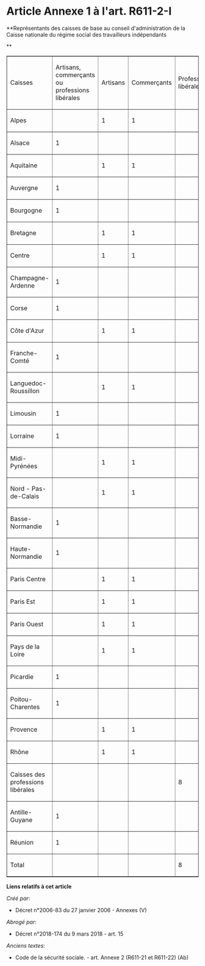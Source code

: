 # Article Annexe 1 à l'art. R611-2-I

**Représentants des caisses de base au conseil d'administration de la Caisse nationale du régime social des travailleurs
indépendants

**

<table cellspacing="0" align="center" width="605" border="1" cellpadding="0">
  <tbody>
    <tr>
      <td width="131">

Caisses

</td>
      <td width="98">

Artisans, commerçants ou professions libérales

</td>
      <td width="66">

Artisans

</td>
      <td width="70">

Commerçants

</td>
      <td width="94">

Professions libérales

</td>
      <td width="66">

Total des représentants

</td>
    </tr>
    <tr>
      <td width="131">

Alpes

</td>
      <td width="98">

</td>
      <td width="66">

1

</td>
      <td width="70">

1

</td>
      <td width="94">

</td>
      <td width="66">

2

</td>
    </tr>
    <tr>
      <td width="131">

Alsace

</td>
      <td width="98">

1

</td>
      <td width="66">

</td>
      <td width="70">

</td>
      <td width="94">

</td>
      <td width="66">

1

</td>
    </tr>
    <tr>
      <td width="131">

Aquitaine

</td>
      <td width="98">

</td>
      <td width="66">

1

</td>
      <td width="70">

1

</td>
      <td width="94">

</td>
      <td width="66">

2

</td>
    </tr>
    <tr>
      <td width="131">

Auvergne

</td>
      <td width="98">

1

</td>
      <td width="66">

</td>
      <td width="70">

</td>
      <td width="94">

</td>
      <td width="66">

1

</td>
    </tr>
    <tr>
      <td width="131">

Bourgogne

</td>
      <td width="98">

1

</td>
      <td width="66">

</td>
      <td width="70">

</td>
      <td width="94">

</td>
      <td width="66">

1

</td>
    </tr>
    <tr>
      <td width="131">

Bretagne

</td>
      <td width="98">

</td>
      <td width="66">

1

</td>
      <td width="70">

1

</td>
      <td width="94">

</td>
      <td width="66">

2

</td>
    </tr>
    <tr>
      <td width="131">

Centre

</td>
      <td width="98">

</td>
      <td width="66">

1

</td>
      <td width="70">

1

</td>
      <td width="94">

</td>
      <td width="66">

2

</td>
    </tr>
    <tr>
      <td width="131">

Champagne-Ardenne

</td>
      <td width="98">

1

</td>
      <td width="66">

</td>
      <td width="70">

</td>
      <td width="94">

</td>
      <td width="66">

1

</td>
    </tr>
    <tr>
      <td width="131">

Corse

</td>
      <td width="98">

1

</td>
      <td width="66">

</td>
      <td width="70">

</td>
      <td width="94">

</td>
      <td width="66">

1

</td>
    </tr>
    <tr>
      <td width="131">

Côte d'Azur

</td>
      <td width="98">

</td>
      <td width="66">

1

</td>
      <td width="70">

1

</td>
      <td width="94">

</td>
      <td width="66">

2

</td>
    </tr>
    <tr>
      <td width="131">

Franche-Comté

</td>
      <td width="98">

1

</td>
      <td width="66">

</td>
      <td width="70">

</td>
      <td width="94">

</td>
      <td width="66">

1

</td>
    </tr>
    <tr>
      <td width="131">

Languedoc-Roussillon

</td>
      <td width="98">

</td>
      <td width="66">

1

</td>
      <td width="70">

1

</td>
      <td width="94">

</td>
      <td width="66">

2

</td>
    </tr>
    <tr>
      <td width="131">

Limousin

</td>
      <td width="98">

1

</td>
      <td width="66">

</td>
      <td width="70">

</td>
      <td width="94">

</td>
      <td width="66">

1

</td>
    </tr>
    <tr>
      <td width="131">

Lorraine

</td>
      <td width="98">

1

</td>
      <td width="66">

</td>
      <td width="70">

</td>
      <td width="94">

</td>
      <td width="66">

1

</td>
    </tr>
    <tr>
      <td width="131">

Midi-Pyrénées

</td>
      <td width="98">

</td>
      <td width="66">

1

</td>
      <td width="70">

1

</td>
      <td width="94">

</td>
      <td width="66">

2

</td>
    </tr>
    <tr>
      <td width="131">

Nord - Pas-de-Calais

</td>
      <td width="98">

</td>
      <td width="66">

1

</td>
      <td width="70">

1

</td>
      <td width="94">

</td>
      <td width="66">

2

</td>
    </tr>
    <tr>
      <td width="131">

Basse-Normandie

</td>
      <td width="98">

1

</td>
      <td width="66">

</td>
      <td width="70">

</td>
      <td width="94">

</td>
      <td width="66">

1

</td>
    </tr>
    <tr>
      <td width="131">

Haute-Normandie

</td>
      <td width="98">

1

</td>
      <td width="66">

</td>
      <td width="70">

</td>
      <td width="94">

</td>
      <td width="66">

1

</td>
    </tr>
    <tr>
      <td width="131">

Paris Centre

</td>
      <td width="98">

</td>
      <td width="66">

1

</td>
      <td width="70">

1

</td>
      <td width="94">

</td>
      <td width="66">

2

</td>
    </tr>
    <tr>
      <td width="131">

Paris Est

</td>
      <td width="98">

</td>
      <td width="66">

1

</td>
      <td width="70">

1

</td>
      <td width="94">

</td>
      <td width="66">

2

</td>
    </tr>
    <tr>
      <td width="131">

Paris Ouest

</td>
      <td width="98">

</td>
      <td width="66">

1

</td>
      <td width="70">

1

</td>
      <td width="94">

</td>
      <td width="66">

2

</td>
    </tr>
    <tr>
      <td width="131">

Pays de la Loire

</td>
      <td width="98">

</td>
      <td width="66">

1

</td>
      <td width="70">

1

</td>
      <td width="94">

</td>
      <td width="66">

2

</td>
    </tr>
    <tr>
      <td width="131">

Picardie

</td>
      <td width="98">

1

</td>
      <td width="66">

</td>
      <td width="70">

</td>
      <td width="94">

</td>
      <td width="66">

1

</td>
    </tr>
    <tr>
      <td width="131">

Poitou-Charentes

</td>
      <td width="98">

1

</td>
      <td width="66">

</td>
      <td width="70">

</td>
      <td width="94">

</td>
      <td width="66">

1

</td>
    </tr>
    <tr>
      <td width="131">

Provence

</td>
      <td width="98">

</td>
      <td width="66">

1

</td>
      <td width="70">

1

</td>
      <td width="94">

</td>
      <td width="66">

2

</td>
    </tr>
    <tr>
      <td width="131">

Rhône

</td>
      <td width="98">

</td>
      <td width="66">

1

</td>
      <td width="70">

1

</td>
      <td width="94">

</td>
      <td width="66">

2

</td>
    </tr>
    <tr>
      <td width="131">

Caisses des professions libérales

</td>
      <td width="98">

</td>
      <td width="66">

</td>
      <td width="70">

</td>
      <td width="94">

8

</td>
      <td width="66">

8

</td>
    </tr>
    <tr>
      <td width="131">

Antille-Guyane

</td>
      <td width="98">

1

</td>
      <td width="66">

</td>
      <td width="70">

</td>
      <td width="94">

</td>
      <td width="66">

1

</td>
    </tr>
    <tr>
      <td width="131">

Réunion

</td>
      <td width="98">

1

</td>
      <td width="66">

</td>
      <td width="70">

</td>
      <td width="94">

</td>
      <td width="66">

1

</td>
    </tr>
    <tr>
      <td width="131">

Total

</td>
      <td width="98">

</td>
      <td width="66">

</td>
      <td width="70">

</td>
      <td width="94">

8

</td>
      <td width="66">

50

</td>
    </tr>
  </tbody>
</table>

**Liens relatifs à cet article**

_Créé par_:

  - Décret n°2006-83 du 27 janvier 2006 -  Annexes (V)

_Abrogé par_:

  - Décret n°2018-174 du 9 mars 2018 - art. 15

_Anciens textes_:

  - Code de la sécurité sociale. - art. Annexe 2 (R611-21 et R611-22) (Ab)
